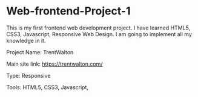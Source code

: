 # Web-frontend-Project-1
This is my first frontend web development project. I have learned HTML5, CSS3, Javascript, Responsive Web Design. I am going to implement all my knowledge in it.

Project Name: TrentWalton

Main site link: https://trentwalton.com/

Type: Responsive

Tools: HTML5, CSS3, Javascript,